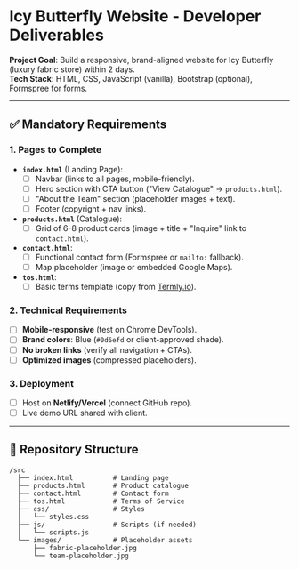 # Icy Butterfly Website - Developer Deliverables

**Project Goal**: Build a responsive, brand-aligned website for Icy Butterfly (luxury fabric store) within 2 days.  
**Tech Stack**: HTML, CSS, JavaScript (vanilla), Bootstrap (optional), Formspree for forms.  

---

## ✅ **Mandatory Requirements**  
### **1. Pages to Complete**  
- **`index.html`** (Landing Page):  
  - [ ] Navbar (links to all pages, mobile-friendly).  
  - [ ] Hero section with CTA button ("View Catalogue" → `products.html`).  
  - [ ] "About the Team" section (placeholder images + text).  
  - [ ] Footer (copyright + nav links).  

- **`products.html`** (Catalogue):  
  - [ ] Grid of 6-8 product cards (image + title + "Inquire" link to `contact.html`).  

- **`contact.html`**:  
  - [ ] Functional contact form (Formspree or `mailto:` fallback).  
  - [ ] Map placeholder (image or embedded Google Maps).  

- **`tos.html`**:  
  - [ ] Basic terms template (copy from [Termly.io](https://termly.io/)).  

### **2. Technical Requirements**  
- [ ] **Mobile-responsive** (test on Chrome DevTools).  
- [ ] **Brand colors**: Blue (`#0d6efd` or client-approved shade).  
- [ ] **No broken links** (verify all navigation + CTAs).  
- [ ] **Optimized images** (compressed placeholders).  

### **3. Deployment**  
- [ ] Host on **Netlify/Vercel** (connect GitHub repo).  
- [ ] Live demo URL shared with client.  

---

## 📁 **Repository Structure**  
```plaintext
/src  
  ├── index.html          # Landing page  
  ├── products.html       # Product catalogue  
  ├── contact.html        # Contact form  
  ├── tos.html            # Terms of Service  
  ├── css/                # Styles  
  │   └── styles.css  
  ├── js/                 # Scripts (if needed)  
  │   └── scripts.js  
  └── images/             # Placeholder assets  
      ├── fabric-placeholder.jpg  
      └── team-placeholder.jpg  
